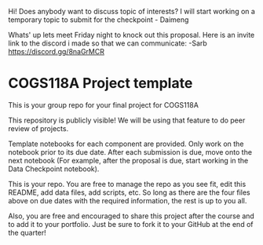 Hi! Does anybody want to discuss topic of interests? I will start working on a temporary topic to submit for the checkpoint - Daimeng

Whats' up lets meet Friday night to knock out this proposal. 
Here is an invite link to the discord i made so that we can communicate: -Sarb
https://discord.gg/8naGrMCR

# COGS118A Project template
This is your group repo for your final project for COGS118A

This repository is publicly visible! We will be using that feature to do peer review of projects.

Template notebooks for each component are provided. Only work on the notebook prior to its due date. After each submission is due, move onto the next notebook (For example, after the proposal is due, start working in the Data Checkpoint notebook).

This is your repo. You are free to manage the repo as you see fit, edit this README, add data files, add scripts, etc. So long as there are the four files above on due dates with the required information, the rest is up to you all.

Also, you are free and encouraged to share this project after the course and to add it to your portfolio. Just be sure to fork it to your GitHub at the end of the quarter!
